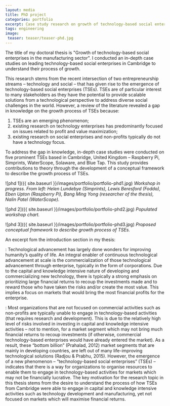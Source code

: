 ```yaml
---
layout: media
title: PhD project
categories: portfolio
excerpt: Case study research on growth of technology-based social enterprises in Cambridge.
tags: engineering
image:
 teaser: teaser/teaser-phd.jpg
---
```


The title of my doctoral thesis is "Growth of technology-based social enterprises in the manufacturing sector". I conducted an in-depth case studies on leading technology-based social enterprises in Cambridge to understand their process of growth. 

This research stems from the recent intersection of two entrepreneurship streams – technology and social – that has given rise to the emergence of technology-based social enterprises (TSEs). TSEs are of particular interest to many stakeholders as they have the potential to provide scalable solutions from a technological perspective to address diverse social challenges in the world. However, a review of the literature revealed a gap in knowledge on the growth process of TSEs because: 
1. TSEs are an emerging phenomenon; 
2. existing research on technology enterprises has predominantly focused on issues related to profit and value maximization; 
3. existing research on social enterprises and non-profits typically do not have a technology focus.

To address the gap in knowledge, in-depth case studies were conducted on five prominent TSEs based in Cambridge, United Kingdom – Raspberry Pi, Simprints, WaterScope, Solaware, and Blue Tap. This study provides contributions to theory through the development of a conceptual framework to describe the growth process of TSEs.

![phd 1]({{ site.baseurl }}/images/portfolio/portfolio-phd1.jpg)
*Workshop in progress. From left: Helen Lundebye (Simprints), Lewis Beresford (Fodda), Eben Upton (Raspberry Pi), Bang Ming Yong (researcher of the thesis), Nalin Patel (WaterScope).*

![phd 2]({{ site.baseurl }}/images/portfolio/portfolio-phd2.jpg)
*Populated workshop chart.*

![phd 3]({{ site.baseurl }}/images/portfolio/portfolio-phd3.jpg)
*Proposed conceptual framework to describe growth process of TSEs.*

An excerpt fom the introduction section in my thesis:

: Technological advancement has largely done wonders for improving humanity’s quality of life. An integral enabler of continuous technological advancement at scale is the commercialization of those technological advancement through enterprise, typically in the form of corporations. Due to the capital and knowledge intensive nature of developing and commercializing new technology, there is typically a strong emphasis on prioritizing large financial returns to recoup the investments made and to reward those who have taken the risks and/or create the most value. This implies a focus on markets that would bring the most financial profits for the enterprise.

: Most organizations that are not focused on commercial activities such as non-profits are typically unable to engage in technology-based activities (that requires research and development). This is due to the relatively high level of risks involved in investing in capital and knowledge intensive activities – not to mention, for a market segment which may not bring much financial returns to recoup investments (if otherwise, commercial technology-based enterprises would have already entered the market). As a result, these “bottom billion” (Prahalad, 2012) market segments that are mainly in developing countries, are left out of many life-improving technological solutions (Radjou & Prabhu, 2015). However, the emergence of a new phenomenon – “technology-based social enterprises” (TSEs) – indicates that there is a way for organizations to organise resources to enable them to engage in technology-based activities for markets which may not be financially lucrative. The key motivation for the research topic in this thesis stems from the desire to understand the process of how TSEs from Cambridge were able to engage in capital and knowledge intensive activities such as technology development and manufacturing, yet not focused on markets which will maximise financial returns.
